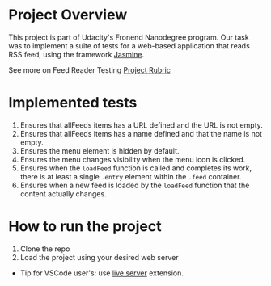 # Project Overview

This project is part of Udacity's Fronend Nanodegree program. Our task was to implement a suite of tests for a  web-based application that reads RSS feed, using the framework [Jasmine](http://jasmine.github.io/).

See more on Feed Reader Testing [Project Rubric](https://review.udacity.com/#!/projects/3442558598/rubric)

# Implemented tests

1. Ensures that allFeeds items has a URL defined and the URL is not empty.
1. Ensures that allFeeds items has a name defined and that the name is not empty.
1. Ensures the menu element is hidden by default.
1. Ensures the menu changes visibility when the menu icon is clicked.
1. Ensures when the `loadFeed` function is called and completes its work, there is at least a single `.entry` element within the `.feed` container.
1. Ensures when a new feed is loaded by the `loadFeed` function that the content actually changes.

# How to run the project

1. Clone the repo
2. Load the project using your desired web server
  - Tip for VSCode user's: use [live server](https://github.com/ritwickdey/live-server-web-extension) extension.

